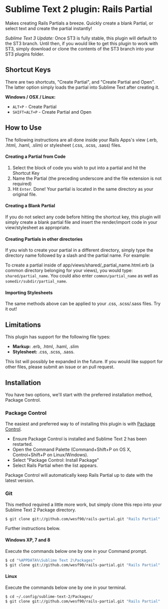 # Sublime Text 2 plugin: Rails Partial

Makes creating Rails Partials a breeze. Quickly create a blank Partial, or select text and create the partial instantly!

*Sublime Text 3 Update:* Once ST3 is fully stable, this plugin will default to the ST3 branch. Until then, if you would like to get this plugin to work with ST3, simply download or clone the contents of the ST3 branch into your ST3 plugins folder.


## Shortcut Keys

There are two shortcuts, "Create Partial", and "Create Partial and Open". The latter option simply loads the partial into Sublime Text after creating it.

**Windows / OSX / Linux:**

 * `ALT+P` - Create Partial
 * `SHIFT+ALT+P` - Create Partial and Open


## How to Use

The following instructions are all done inside your Rails Apps's view (.erb, .html, .haml, .slim) or stylesheet (.css, .scss, .sass) files.


#### Creating a Partial from Code
1. Select the block of code you wish to put into a partial and hit the Shortcut Key
2. Name the Partial (the preceding underscore and the file extension is not required)
3. Hit `Enter`. Done! Your partial is located in the same directory as your original file.


#### Creating a Blank Partial
If you do not select any code before hitting the shortcut key, this plugin will simply create a blank partial file and insert the render/import code in your view/stylesheet as appropriate.


#### Creating Partials in other directories
If you wish to create your partial in a different directory, simply type the directory name followed by a slash and the partial name. For example:

To create a partial inside of app/views/shared/_partial_name.html.erb (a common directory belonging for your views), you would type: `shared/partial_name`. You could also enter `common/partial_name` as well as `somedir/subdir/partial_name`.


#### Importing Stylesheets
The same methods above can be applied to your .css, .scss/.sass files. Try it out!


## Limitations

This plugin has support for the following file types:
 - **Markup:** .erb, .html, .haml, .slim
 - **Stylesheet:** .css, .scss, .sass.

This list will possibly be expanded in the future. If you would like support for other files, please submit an issue or an pull request.


## Installation

You have two options, we'll start with the preferred installation method, Package Control.


### Package Control

The easiest and preferred way to of installing this plugin is with [Package Control](http://wbond.net/sublime\_packages/package\_control).

 * Ensure Package Control is installed and Sublime Text 2 has been restarted.
 * Open the Command Palette (Command+Shift+P on OS X, Control+Shift+P on Linux/Windows).
 * Select "Package Control: Install Package"
 * Select Rails Partial when the list appears.

Package Control will automatically keep Rails Partial up to date with the latest version.


### Git

This method required a little more work, but simply clone this repo into your Sublime Text 2 Package directory.

``` bash
$ git clone git://github.com/wesf90/rails-partial.git "Rails Partial"
```

Further instructions below.

#### Windows XP, 7 and 8
Execute the commands below one by one in your Command prompt.

``` bash
$ cd "%APPDATA%\Sublime Text 2\Packages"
$ git clone git://github.com/wesf90/rails-partial.git "Rails Partial"
```

#### Linux
Execute the commands below one by one in your terminal.

``` bash
$ cd ~/.config/sublime-text-2/Packages/
$ git clone git://github.com/wesf90/rails-partial.git "Rails Partial"
```

